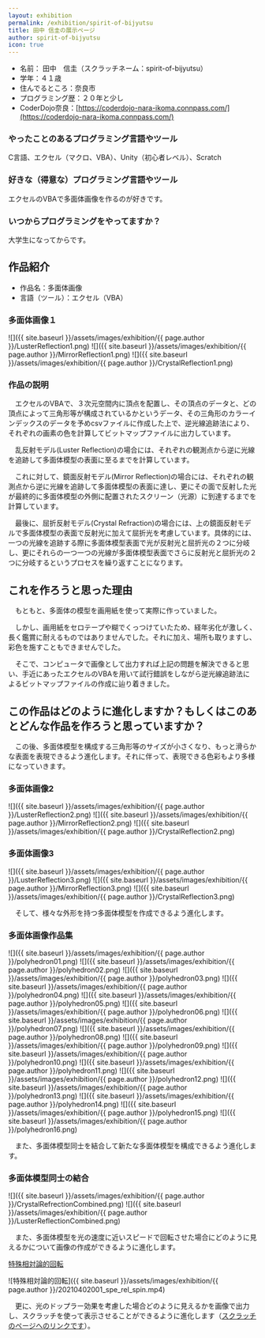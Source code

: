 ```yaml
---
layout: exhibition
permalink: /exhibition/spirit-of-bijyutsu
title: 田中 信圭の展示ページ
author: spirit-of-bijyutsu
icon: true
---
```

- 名前： 田中　信圭（スクラッチネーム：spirit-of-bijyutsu）
- 学年：４１歳
- 住んでるところ：奈良市
- プログラミング歴：２０年と少し
- CoderDojo奈良：[https://coderdojo-nara-ikoma.connpass.com/](https://coderdojo-nara-ikoma.connpass.com/)

### やったことのあるプログラミング言語やツール

C言語、エクセル（マクロ、VBA）、Unity（初心者レベル）、Scratch

### 好きな（得意な）プログラミング言語やツール

エクセルのVBAで多面体画像を作るのが好きです。

### いつからプログラミングをやってますか？

大学生になってからです。

## 作品紹介

- 作品名：多面体画像
- 言語（ツール）：エクセル（VBA）

### 多面体画像１
![]({{ site.baseurl }}/assets/images/exhibition/{{ page.author }}/LusterReflection1.png)
![]({{ site.baseurl }}/assets/images/exhibition/{{ page.author }}/MirrorReflection1.png)
![]({{ site.baseurl }}/assets/images/exhibition/{{ page.author }}/CrystalReflection1.png)

### 作品の説明

　エクセルのVBAで、３次元空間内に頂点を配置し、その頂点のデータと、どの頂点によって三角形等が構成されているかというデータ、その三角形のカラーインデックスのデータを予めcsvファイルに作成した上で、逆光線追跡法により、それぞれの画素の色を計算してビットマップファイルに出力しています。

　乱反射モデル(Luster Reflection)の場合には、それぞれの観測点から逆に光線を追跡して多面体模型の表面に至るまでを計算しています。

　これに対して、鏡面反射モデル(Mirror Reflection)の場合には、それぞれの観測点から逆に光線を追跡して多面体模型の表面に達し、更にその面で反射した光が最終的に多面体模型の外側に配置されたスクリーン（光源）に到達するまでを計算しています。

　最後に、屈折反射モデル(Crystal Refraction)の場合には、上の鏡面反射モデルで多面体模型の表面で反射光に加えて屈折光を考慮しています。具体的には、一つの光線を追跡する際に多面体模型表面で光が反射光と屈折光の２つに分岐し、更にそれらの一つ一つの光線が多面体模型表面でさらに反射光と屈折光の２つに分岐するというプロセスを繰り返すことになります。

## これを作ろうと思った理由

　もともと、多面体の模型を画用紙を使って実際に作っていました。

　しかし、画用紙をセロテープや糊でくっつけていたため、経年劣化が激しく、長く鑑賞に耐えるものではありませんでした。それに加え、場所も取りますし、彩色を施すこともできませんでした。

　そこで、コンピュータで画像として出力すれば上記の問題を解決できると思い、手近にあったエクセルのVBAを用いて試行錯誤をしながら逆光線追跡法によるビットマップファイルの作成に辿り着きました。

## この作品はどのように進化しますか？もしくはこのあとどんな作品を作ろうと思っていますか？

　この後、多面体模型を構成する三角形等のサイズが小さくなり、もっと滑らかな表面を表現できるよう進化します。それに伴って、表現できる色彩もより多様になっていきます。

### 多面体画像2
![]({{ site.baseurl }}/assets/images/exhibition/{{ page.author }}/LusterReflection2.png)
![]({{ site.baseurl }}/assets/images/exhibition/{{ page.author }}/MirrorReflection2.png)
![]({{ site.baseurl }}/assets/images/exhibition/{{ page.author }}/CrystalReflection2.png)

### 多面体画像3
![]({{ site.baseurl }}/assets/images/exhibition/{{ page.author }}/LusterReflection3.png)
![]({{ site.baseurl }}/assets/images/exhibition/{{ page.author }}/MirrorReflection3.png)
![]({{ site.baseurl }}/assets/images/exhibition/{{ page.author }}/CrystalReflection3.png)

　そして、様々な外形を持つ多面体模型を作成できるよう進化します。

### 多面体画像作品集
![]({{ site.baseurl }}/assets/images/exhibition/{{ page.author }}/polyhedron01.png)
![]({{ site.baseurl }}/assets/images/exhibition/{{ page.author }}/polyhedron02.png)
![]({{ site.baseurl }}/assets/images/exhibition/{{ page.author }}/polyhedron03.png)
![]({{ site.baseurl }}/assets/images/exhibition/{{ page.author }}/polyhedron04.png)
![]({{ site.baseurl }}/assets/images/exhibition/{{ page.author }}/polyhedron05.png)
![]({{ site.baseurl }}/assets/images/exhibition/{{ page.author }}/polyhedron06.png)
![]({{ site.baseurl }}/assets/images/exhibition/{{ page.author }}/polyhedron07.png)
![]({{ site.baseurl }}/assets/images/exhibition/{{ page.author }}/polyhedron08.png)
![]({{ site.baseurl }}/assets/images/exhibition/{{ page.author }}/polyhedron09.png)
![]({{ site.baseurl }}/assets/images/exhibition/{{ page.author }}/polyhedron10.png)
![]({{ site.baseurl }}/assets/images/exhibition/{{ page.author }}/polyhedron11.png)
![]({{ site.baseurl }}/assets/images/exhibition/{{ page.author }}/polyhedron12.png)
![]({{ site.baseurl }}/assets/images/exhibition/{{ page.author }}/polyhedron13.png)
![]({{ site.baseurl }}/assets/images/exhibition/{{ page.author }}/polyhedron14.png)
![]({{ site.baseurl }}/assets/images/exhibition/{{ page.author }}/polyhedron15.png)
![]({{ site.baseurl }}/assets/images/exhibition/{{ page.author }}/polyhedron16.png)

　また、多面体模型同士を結合して新たな多面体模型を構成できるよう進化します。

### 多面体模型同士の結合
![]({{ site.baseurl }}/assets/images/exhibition/{{ page.author }}/CrystalRefrectionCombined.png)
![]({{ site.baseurl }}/assets/images/exhibition/{{ page.author }}/LusterReflectionCombined.png)

　また、多面体模型を光の速度に近いスピードで回転させた場合にどのように見えるかについて画像の作成ができるように進化します。

[特殊相対論的回転](https://www.notion.so/6b8c1dcf610a4f54a094050ea426c26f?v=b1f3950020844193939e63cb0c39c3f8)

![特殊相対論的回転]({{ site.baseurl }}/assets/images/exhibition/{{ page.author }}/20210402001_spe_rel_spin.mp4)



　更に、光のドップラー効果を考慮した場合どのように見えるかを画像で出力し、スクラッチを使って表示させることができるように進化します（[スクラッチのページへのリンクです](https://scratch.mit.edu/projects/510460707/)）。
